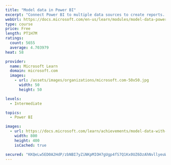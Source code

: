 ```yaml
---
title: "Model data in Power BI"
excerpt: "Connect Power BI to multiple data sources to create reports. Define the relationship between your data sources."
webUrl: https://docs.microsoft.com/en-us/learn/modules/model-data-power-bi/
type: course
price: Free
length: PT1H7M
ratings:
  count: 5655
  average: 4.703979
heat: 58

provider:
  name: Microsoft Learn
  domain: microsoft.com
  images:
    - url: /assets/images/organizations/microsoft.com-50x50.jpg
      width: 50
      height: 50

levels:
  - Intermediate

topics:
  - Power BI

images:
  - url: https://docs.microsoft.com/learn/achievements/model-data-with-power-bi-desktop-social.png
    width: 800
    height: 400
    isCached: true

secured: "KKQeLw5ED0A2HdP/zbNBI7yZiNKpMIOH7gUgp4fS7Q1Kx0UZ6DzAhNvllyeuW/zGg5Isst/Ps8vrxFI3LoJxUg0w7/d6u6SuebJG4KwaHA5qFLJuEVckn1boDgCUTlpCBuKG3r5meoQ0ocx3+TGkOqCbQKUsRbLksfFyqBeSiDq4afmZGjRKDEgTSkMFrty04rBut0Ytna/RgO32SGUQ/lx3LoIh/BagKu1aTsVj+tleFxoTT9SGefgRA0tWwxd0FBf/J6wic5dT4SGXiMaxstOxrkECLYFMeyhD81EbJuoBHHaEY3kgLbr+gaFqDofZZ4fHGxhccczb7kUlzpZx7ZrhpRUzMs8DrNVlgti1vLXzpS+j/GIYyyXC2F0H/c6G8dzltUbDtGbK+c/C+uRuRiFJdpuYdXHuEITVydqGTQs=;t1HNtogLwVUPvSUtHOoeVQ=="
---
```


